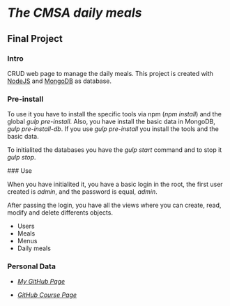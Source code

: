 # _The CMSA daily meals_
## Final Project

### Intro

CRUD web page to manage the daily meals. This project is created with [NodeJS](https://nodejs.org/es/) and [MongoDB](https://www.mongodb.com/) as database.

### Pre-install

To use it you have to install the specific tools via npm (_npm install_) and the global _gulp pre-install_. Also, you have install the basic data in MongoDB, _gulp pre-install-db_. If you use _gulp pre-install_ you install the tools and the basic data.

To initialited the databases you have the _gulp start_ command and to stop it _gulp stop_.

### Use

When you have initialited it, you have a basic login in the root, the first user created is _admin_, and the password is equal, _admin_.

After passing the login, you have all the views where you can create, read, modify and delete differents objects.

* Users
* Meals
* Menus
* Daily meals

### Personal Data
* *[My GitHub Page](https://kevmch.github.io/)*

* *[GitHub Course Page](https://ull-esit-mii-ca-1718.github.io/docs/index.html)*

